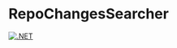 # RepoChangesSearcher

[![.NET](https://github.com/anowakowski/RepoChangesSearcher/actions/workflows/dotnet.yml/badge.svg?branch=main)](https://github.com/anowakowski/RepoChangesSearcher/actions/workflows/dotnet.yml)

